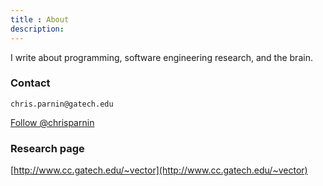 ```yaml
---
title : About
description:
---
```


I write about programming, software engineering research, and the brain.

### Contact 

`chris.parnin@gatech.edu`

<a href="https://twitter.com/chrisparnin" class="twitter-follow-button" data-show-count="false">Follow @chrisparnin</a>
<script>!function(d,s,id){var js,fjs=d.getElementsByTagName(s)[0];if(!d.getElementById(id)){js=d.createElement(s);js.id=id;js.src="//platform.twitter.com/widgets.js";fjs.parentNode.insertBefore(js,fjs);}}(document,"script","twitter-wjs");</script>


### Research page

[http://www.cc.gatech.edu/~vector](http://www.cc.gatech.edu/~vector)
